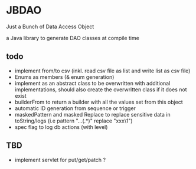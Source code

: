 # JBDAO
Just a Bunch of Data Access Object

a Java library to generate DAO classes at compile time

## todo

* implement from/to csv (inkl. read csv file as list and write list as csv file)
* Enums as members (& enum generation)
* implement as an abstract class to be overwritten with additional implementations, should also create the overwritten
  class if it does not exist
* builderFrom to return a builder with all the values set from this object
* automatic ID generation from sequence or trigger
* maskedPattern and masked Replace to replace sensitive data in toString/logs (i.e pattern "...(.*)" replace "xxx\1")
* spec flag to log db actions (with level)

## TBD
* implement servlet for put/get/patch ?
